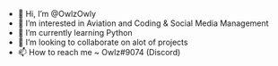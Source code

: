 - 👋 Hi, I’m @OwlzOwly
- 👀 I’m interested in Aviation and Coding & Social Media Management
- 🌱 I’m currently learning Python 
- 💞️ I’m looking to collaborate on alot of projects
- 📫 How to reach me ~ Owlz#9074 (Discord)

<!---
OwlzOwly/OwlzOwly is a ✨ special ✨ repository because its `README.md` (this file) appears on your GitHub profile.
You can click the Preview link to take a look at your changes.
--->
